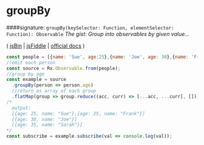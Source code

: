 # groupBy
####signature: `groupBy(keySelector: Function, elementSelector: Function): Observable`
*The gist: Group into observables by given value...*

( [jsBin](http://jsbin.com/zibomoluru/1/edit?js,console) | [jsFiddle](https://jsfiddle.net/qg6qfqLz/35/) | [official docs](http://reactivex.io/rxjs/class/es6/Observable.js~Observable.html#instance-method-groupBy) )
```js
const people = [{name: 'Sue', age:25},{name: 'Joe', age: 30},{name: 'Frank', age: 25}, {name: 'Sarah', age: 35}];
//emit each person
const source = Rx.Observable.from(people);
//group by age
const example = source
  .groupBy(person => person.age)
  //return as array of each group
  .flatMap(group => group.reduce((acc, curr) => [...acc, ...curr], []))
/*
  output:
  [{age: 25, name: "Sue"},{age: 25, name: "Frank"}]
  [{age: 30, name: "Joe"}]
  [{age: 35, name: "Sarah"}]
*/
const subscribe = example.subscribe(val => console.log(val));
```